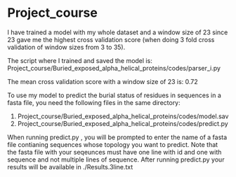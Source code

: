 # Project_course
I have trained a model with my whole dataset and a window size of 23 since 23 gave me the highest cross validation score (when doing 3 fold cross validation of window sizes from 3 to 35). 

The script where I trained and saved the model is: 
Project_course/Buried_exposed_alpha_helical_proteins/codes/parser_i.py

The mean cross validation score with a window size of 23 is: 0.72 

To use my model to predict the burial status of residues in sequences in a fasta file, you need the following files in the same directory:

1. Project_course/Buried_exposed_alpha_helical_proteins/codes/model.sav
2. Project_course/Buried_exposed_alpha_helical_proteins/codes/predict.py

When running predict.py , you will be prompted to enter the name of a fasta file contianing sequences whose topology you want to predict.
Note that the fasta file with your seqeunces must have one line with id and one with sequence and not multiple lines of sequence.
After running predict.py your results will be available in ./Results.3line.txt

